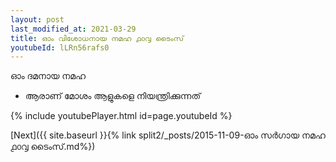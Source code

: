 ```yaml
---
layout: post
last_modified_at: 2021-03-29
title: ഓം വിശോധനായ നമഹ ൧൦൮ ടൈംസ്
youtubeId: lLRn56rafs0
---
```

 
 
 ഓം ദമനായ നമഹ 
 
 -  ആരാണ് മോശം ആളുകളെ നിയന്ത്രിക്കുന്നത് 
 
  
 
  
 
 
 
 
 
 


{% include youtubePlayer.html id=page.youtubeId %}
 
[Next]({{ site.baseurl }}{% link  split2/_posts/2015-11-09-ഓം സർഗായ നമഹ ൧൦൮ ടൈംസ്.md%})
 
